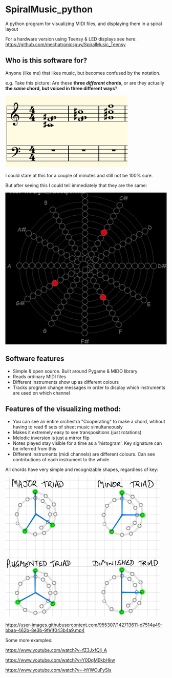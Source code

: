 # SpiralMusic_python
A python program for visualizing MIDI files, and displaying them in a spiral layout

For a hardware version using Teensy & LED displays see here: https://github.com/mechatronicsguy/SpiralMusic_Teensy

## Who is this software for?

Anyone (like me) that likes music, but becomes confused by the notation. 

e.g. Take this picture: Are these **three *different* chords**, or are they actually **the *same* chord, but voiced in three different ways**? 

![Musical notation](https://github.com/mechatronicsguy/SpiralMusic_python/blob/main/pics/4tcqogmi_transposed_v01.png?raw=true)

I could stare at this for a couple of minutes and still not be 100% sure. 


But after seeing this I could tell immediately that they are the same:

![Same Musical notation in spiral GIF form](https://github.com/mechatronicsguy/SpiralMusic_python/blob/main/pics/4tcqogmi%20animation%20full%20v01.gif?raw=true)

## Software features
* Simple & open source. Built around Pygame & MIDO library
* Reads ordinary MIDI files
* Different instruments show up as different colours
* Tracks program change messages in order to display which instruments are used on which channel

## Features of the visualizing method: 
* You can see an entire orchestra "Cooperating" to make a chord, wtihout having to read 6 sets of sheet music simultaneously
* Makes it extremely easy to see transpositions (just rotations)
* Melodic inversion is just a mirror flip
* Notes played stay visible for a time as a 'histogram'. Key signature can be inferred from this
* Different instruments (midi channels) are different colours. Can see contributions of each instrument to the whole

All chords have very simple and recognizable shapes, regardless of key:

![Chord shapes](https://github.com/mechatronicsguy/SpiralMusic_python/blob/main/pics/Chord%20shapes%20small%20v01.jpg?raw=true)



https://user-images.githubusercontent.com/955307/142713611-d7514a49-bbaa-462b-8e3b-9fe1f043b4a9.mp4


Some more examples: 

https://www.youtube.com/watch?v=fZ3JxfQlj_A

https://www.youtube.com/watch?v=Y0DqMEkbHkw

https://www.youtube.com/watch?v=-hYWCuFySls
